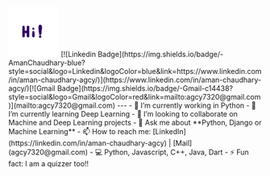 <img src="https://github.com/agcy1210/agcy1210/blob/master/Hi.gif" alt="alt text" width="100" height="100" />
[![Linkedin Badge](https://img.shields.io/badge/-AmanChaudhary-blue?style=social&logo=Linkedin&logoColor=blue&link=https://www.linkedin.com/in/aman-chaudhary-agcy/)](https://www.linkedin.com/in/aman-chaudhary-agcy/)[![Gmail Badge](https://img.shields.io/badge/-Gmail-c14438?style=social&logo=Gmail&logoColor=red&link=mailto:agcy7320@gmail.com)](mailto:agcy7320@gmail.com)
---
- 🔭 I’m currently working in Python
- 🌱 I’m currently learning Deep Learning
- 👯 I’m looking to collaborate on Machine and Deep Learning projects
- 💬 Ask me about **Python, Django or Machine Learning**
- 📫 How to reach me: [LinkedIn](https://linkedin.com/in/aman-chaudhary-agcy) | [Mail](agcy7320@gmail.com)
- 💻 Python, Javascript, C++, Java, Dart
- ⚡ Fun fact: I am a quizzer too!!

